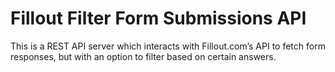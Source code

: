 # Fillout Filter Form Submissions API

This is a REST API server which interacts with Fillout.com’s API  to fetch form responses, but with an option to filter based on certain answers.
